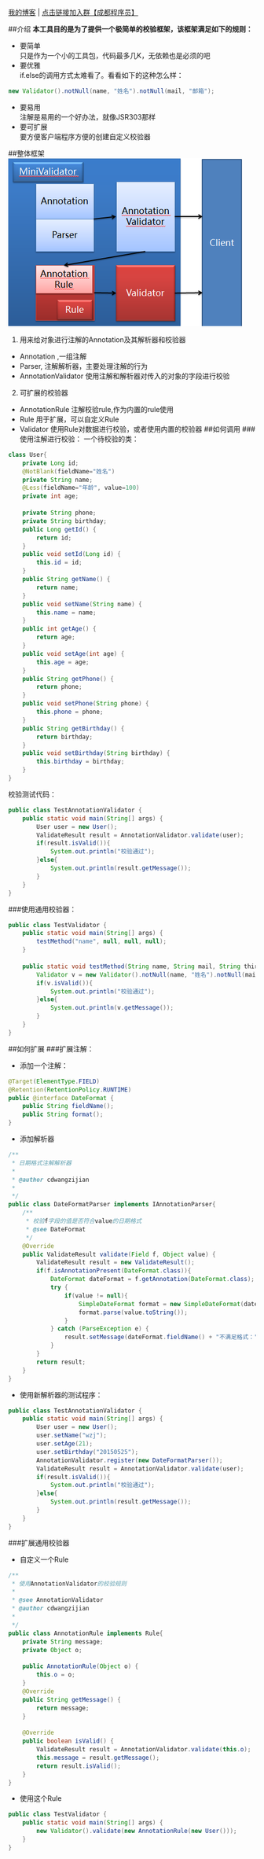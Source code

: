 <a href="http://blog.csdn.net/three_man/" target="_blank">我的博客</a> | <a href="http://url.cn/JEWVPw">点击链接加入群【成都程序员】</a>

##介绍
**本工具目的是为了提供一个极简单的校验框架，该框架满足如下的规则：**
  * 要简单  
只是作为一个小的工具包，代码最多几K，无依赖也是必须的吧 
  * 要优雅  
if.else的调用方式太难看了。看看如下的这种怎么样：  
```Java
new Validator().notNull(name, "姓名").notNull(mail, "邮箱");
```
  * 要易用  
注解是易用的一个好办法，就像JSR303那样
  * 要可扩展  
要方便客户端程序方便的创建自定义校验器

##整体框架
![image](https://raw.githubusercontent.com/wangzijian777/MiniValidator/master/pic/struts.png) 

1. 用来给对象进行注解的Annotation及其解析器和校验器
* Annotation ,一组注解 
* Parser, 注解解析器，主要处理注解的行为 
* AnnotationValidator 使用注解和解析器对传入的对象的字段进行校验
2. 可扩展的校验器 
* AnnotationRule 注解校验rule,作为内置的rule使用 
* Rule 用于扩展，可以自定义Rule 
* Validator 使用Rule对数据进行校验，或者使用内置的校验器
##如何调用
###使用注解进行校验：
一个待校验的类：
```Java
class User{
    private Long id;
    @NotBlank(fieldName="姓名")
    private String name;
    @Less(fieldName="年龄", value=100)
    private int age;

    private String phone;
    private String birthday;
    public Long getId() {
        return id;
    }
    public void setId(Long id) {
        this.id = id;
    }
    public String getName() {
        return name;
    }
    public void setName(String name) {
        this.name = name;
    }
    public int getAge() {
        return age;
    }
    public void setAge(int age) {
        this.age = age;
    }
    public String getPhone() {
        return phone;
    }
    public void setPhone(String phone) {
        this.phone = phone;
    }
    public String getBirthday() {
        return birthday;
    }
    public void setBirthday(String birthday) {
        this.birthday = birthday;
    }
}
```
校验测试代码：
```Java
public class TestAnnotationValidator {
    public static void main(String[] args) {
        User user = new User();
        ValidateResult result = AnnotationValidator.validate(user);
        if(result.isValid()){
            System.out.println("校验通过");
        }else{
            System.out.println(result.getMessage());
        }
    }
}
```

###使用通用校验器：
```Java
public class TestValidator {
    public static void main(String[] args) {
        testMethod("name", null, null, null);
    }

    public static void testMethod(String name, String mail, String thirdOrderId, String address){
        Validator v = new Validator().notNull(name, "姓名").notNull(mail, "邮箱").notNull(address, "地址");
        if(v.isValid()){
            System.out.println("校验通过");
        }else{
            System.out.println(v.getMessage());
        }
    }
}
```
##如何扩展
###扩展注解：
* 添加一个注解：
```java
@Target(ElementType.FIELD)
@Retention(RetentionPolicy.RUNTIME)
public @interface DateFormat {
    public String fieldName();
    public String format();
}
```
* 添加解析器
```Java
/**
 * 日期格式注解解析器
 * 
 * @author cdwangzijian
 *
 */
public class DateFormatParser implements IAnnotationParser{
    /**
     * 校验f字段的值是否符合value的日期格式
     * @see DateFormat
     */
    @Override
    public ValidateResult validate(Field f, Object value) {
        ValidateResult result = new ValidateResult();
        if(f.isAnnotationPresent(DateFormat.class)){
            DateFormat dateFormat = f.getAnnotation(DateFormat.class);
            try {
                if(value != null){
                    SimpleDateFormat format = new SimpleDateFormat(dateFormat.format());
                    format.parse(value.toString());
                }
            } catch (ParseException e) {
                result.setMessage(dateFormat.fieldName() + "不满足格式：" + dateFormat.format());
            }   
        }
        return result;
    }
}
```
* 使用新解析器的测试程序：
```Java
public class TestAnnotationValidator {
    public static void main(String[] args) {
        User user = new User();
        user.setName("wzj");
        user.setAge(21);
        user.setBirthday("20150525");
        AnnotationValidator.register(new DateFormatParser());
        ValidateResult result = AnnotationValidator.validate(user);
        if(result.isValid()){
            System.out.println("校验通过");
        }else{
            System.out.println(result.getMessage());
        }
    }
}
```

###扩展通用校验器
* 自定义一个Rule

```Java
/**
 * 使用AnnotationValidator的校验规则
 * 
 * @see AnnotationValidator
 * @author cdwangzijian
 *
 */
public class AnnotationRule implements Rule{
    private String message;
    private Object o;

    public AnnotationRule(Object o) {
        this.o = o;
    }
    @Override
    public String getMessage() {
        return message;
    }

    @Override
    public boolean isValid() {
        ValidateResult result = AnnotationValidator.validate(this.o);
        this.message = result.getMessage();
        return result.isValid();
    }
}
```
* 使用这个Rule
```Java
public class TestValidator {
    public static void main(String[] args) {
        new Validator().validate(new AnnotationRule(new User()));
    }
}
```
